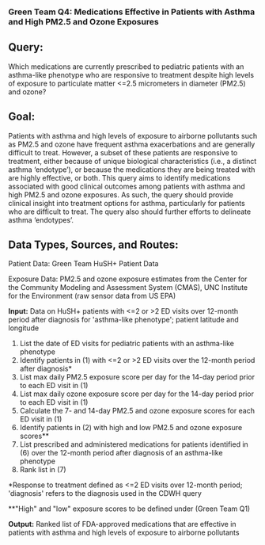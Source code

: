 ### Green Team Q4: Medications Effective in Patients with Asthma and High PM2.5 and Ozone Exposures

## Query:

Which medications are currently prescribed to pediatric patients with an asthma-like phenotype who are responsive to treatment despite high levels of exposure to particulate matter <=2.5 micrometers in diameter (PM2.5) and ozone?

## Goal:

Patients with asthma and high levels of exposure to airborne pollutants such as PM2.5 and ozone have frequent asthma exacerbations and are generally difficult to treat. However, a subset of these patients are responsive to treatment, either because of unique biological characteristics (i.e., a distinct asthma ‘endotype’), or because the medications they are being treated with are highly effective, or both. This query aims to identify medications associated with good clinical outcomes among patients with asthma and high PM2.5 and ozone exposures. As such, the query should provide clinical insight into treatment options for asthma, particularly for patients who are difficult to treat. The query also should further efforts to delineate asthma ‘endotypes’.

## Data Types, Sources, and Routes:
Patient Data: Green Team HuSH+ Patient Data

Exposure Data: PM2.5 and ozone exposure estimates from the Center for the Community Modeling and Assessment System (CMAS), UNC Institute for the Environment (raw sensor data from US EPA)

**Input:** Data on HuSH+ patients with <=2 or >2 ED visits over 12-month period after diagnosis for 'asthma-like phenotype'; patient latitude and longitude

1. List the date of ED visits for pediatric patients with an asthma-like phenotype
2. Identify patients in (1) with <=2 or >2 ED visits over the 12-month period after diagnosis*
3. List max daily PM2.5 exposure score per day for the 14-day period prior to each ED visit in (1)
4. List max daily ozone exposure score per day for the 14-day period prior to each ED visit in (1)
5. Calculate the 7- and 14-day PM2.5 and ozone exposure scores for each ED visit in (1)
6. Identify patients in (2) with high and low PM2.5 and ozone exposure scores**
7. List prescribed and administered medications for patients identified in (6) over the 12-month period after diagnosis of an asthma-like phenotype
8. Rank list in (7)

*Response to treatment defined as <=2 ED visits over 12-month period; 'diagnosis' refers to the diagnosis used in the CDWH query

**"High" and "low" exposure scores to be defined under (Green Team Q1)

**Output:** Ranked list of FDA-approved medications that are effective in patients with asthma and high levels of exposure to airborne pollutants
